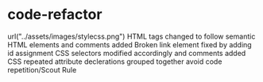 # code-refactor
url("../assets/images/stylecss.png")
HTML tags changed to follow semantic HTML elements and comments added
Broken link element fixed by adding id assignment
CSS selectors modified accordingly and comments added
CSS repeated attribute declerations grouped together avoid code repetition/Scout Rule
